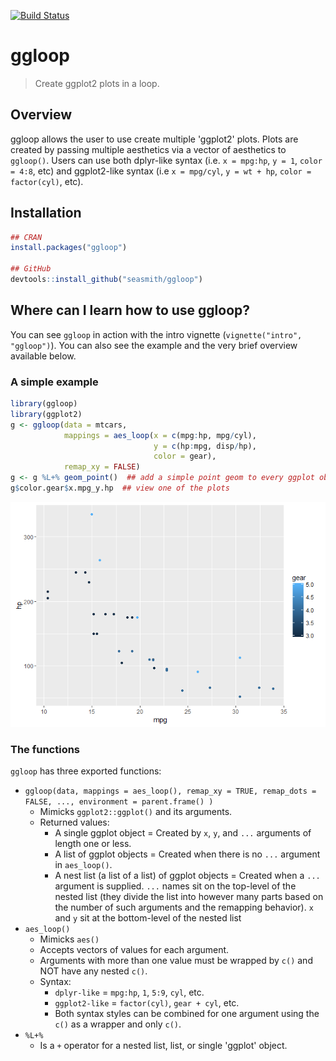 
[![Build Status](https://travis-ci.org/seasmith/ggloop.svg?branch=master)](https://travis-ci.org/seasmith/ggloop)

ggloop
======

> Create ggplot2 plots in a loop.

Overview
--------

ggloop allows the user to use create multiple 'ggplot2' plots. Plots are created by passing multiple aesthetics via a vector of aesthetics to `ggloop()`. Users can use both dplyr-like syntax (i.e. `x = mpg:hp`, `y = 1`, `color = 4:8`, etc) and ggplot2-like syntax (i.e `x = mpg/cyl`, `y = wt + hp`, `color = factor(cyl)`, etc).

Installation
------------

``` r
## CRAN
install.packages("ggloop")

## GitHub
devtools::install_github("seasmith/ggloop")  
```

Where can I learn how to use ggloop?
------------------------------------

You can see `ggloop` in action with the intro vignette (`vignette("intro", "ggloop")`). You can also see the example and the very brief overview available below.

### A simple example

``` r
library(ggloop)
library(ggplot2)
g <- ggloop(data = mtcars, 
            mappings = aes_loop(x = c(mpg:hp, mpg/cyl), 
                                y = c(hp:mpg, disp/hp),
                                color = gear), 
            remap_xy = FALSE)
g <- g %L+% geom_point()  ## add a simple point geom to every ggplot object
g$color.gear$x.mpg_y.hp  ## view one of the plots
```

![](README-example-1.png)

### The functions

`ggloop` has three exported functions:

-   `ggloop(data, mappings = aes_loop(), remap_xy = TRUE, remap_dots = FALSE, ..., environment = parent.frame() )`
    -   Mimicks `ggplot2::ggplot()` and its arguments.
    -   Returned values:
        -   A single ggplot object = Created by `x`, `y`, and `...` arguments of length one or less.
        -   A list of ggplot objects = Created when there is no `...` argument in `aes_loop()`.
        -   A nest list (a list of a list) of ggplot objects = Created when a `...` argument is supplied. `...` names sit on the top-level of the nested list (they divide the list into however many parts based on the number of such arguments and the remapping behavior). `x` and `y` sit at the bottom-level of the nested list
-   `aes_loop()`
    -   Mimicks `aes()`
    -   Accepts vectors of values for each argument.
    -   Arguments with more than one value must be wrapped by `c()` and NOT have any nested `c()`.
    -   Syntax:
        -   `dplyr-like` = `mpg:hp`, `1`, `5:9`, `cyl`, etc.
        -   `ggplot2-like` = `factor(cyl)`, `gear + cyl`, etc.
        -   Both syntax styles can be combined for one argument using the `c()` as a wrapper and only `c()`.
-   `%L+%`
    -   Is a `+` operator for a nested list, list, or single 'ggplot' object.
